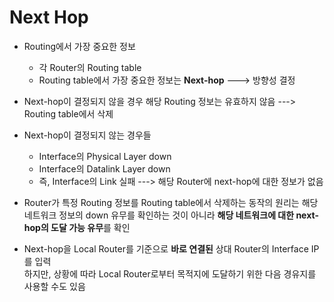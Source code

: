 Next Hop
===

- Routing에서 가장 중요한 정보
  - 각 Router의 Routing table
  - Routing table에서 가장 중요한 정보는 **Next-hop** --->  방향성 결정
- Next-hop이 결정되지 않을 경우 해당 Routing 정보는 유효하지 않음   --->  Routing table에서 삭제
- Next-hop이 결정되지 않는 경우들
  - Interface의 Physical Layer down
  - Interface의 Datalink Layer down
  - 즉, Interface의 Link 실패     --->  해당 Router에 next-hop에 대한 정보가 없음

- Router가 특정 Routing 정보를 Routing table에서 삭제하는 동작의 원리는 해당 네트워크 정보의 down 유무를 확인하는 것이 아니라 **해당 네트워크에 대한 next-hop의 도달 가능 유무**를 확인
- Next-hop을 Local Router를 기준으로 **바로 연결된** 상대 Router의 Interface IP를 입력   
  하지만, 상황에 따라 Local Router로부터 목적지에 도달하기 위한 다음 경유지를 사용할 수도 있음